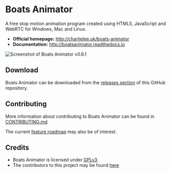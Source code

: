 # Boats Animator

A free stop motion animation program created using HTML5, JavaScript and WebRTC for Windows, Mac and Linux.

  * **Official homepage:** <http://charlielee.uk/boats-animator>
  * **Documentation:** <http://boatsanimator.readthedocs.io>

![Screenshot of Boats Animator v0.6.1](https://cloud.githubusercontent.com/assets/3674297/10865688/78153514-7fea-11e5-8e34-0e600ada42eb.png)

## Download

Boats Animator can be downloaded from the [releases section](https://github.com/BoatsAreRockable/Boats-Animator/releases) of this GitHub repository.

## Contributing

More information about contributing to Boats Animator can be found in [CONTRIBUTING.md](https://github.com/BoatsAreRockable/Boats-Animator/blob/master/CONTRIBUTING.md).

The current [feature roadmap](https://docs.google.com/spreadsheets/d/17_2srr17qutcjEyvzINK2j4vL4EfNIUBU4KbbX8NHH0/edit?usp=sharing) may also be of interest.

## Credits

  * Boats Animator is licensed under [GPLv3](http://www.gnu.org/licenses/gpl.html).
  * The contributors to this project may be found [here](https://github.com/BoatsAreRockable/Boats-Animator/graphs/contributors)

